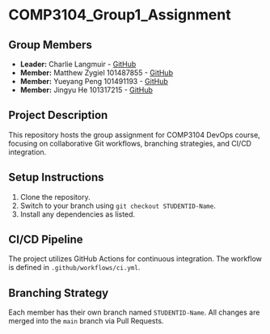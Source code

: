 # COMP3104_Group1_Assignment
## Group Members
- **Leader:** Charlie Langmuir - [GitHub](https://github.com/charlielangmuir)
- **Member:** Matthew Zygiel 101487855 - [GitHub](https://github.com/Matt-ru)
- **Member:** Yueyang Peng 101491193 - [GitHub](https://github.com/91MLP)
- **Member:** Jingyu He 101317215 - [GitHub](https://github.com/JingyuHe02)
## Project Description
This repository hosts the group assignment for COMP3104 DevOps course, focusing on
collaborative Git workflows, branching strategies, and CI/CD integration.
## Setup Instructions
1. Clone the repository.
2. Switch to your branch using `git checkout STUDENTID-Name`.
3. Install any dependencies as listed.
## CI/CD Pipeline
The project utilizes GitHub Actions for continuous integration. The workflow is defined
in `.github/workflows/ci.yml`.
## Branching Strategy
Each member has their own branch named `STUDENTID-Name`. All changes are
merged into the `main` branch via Pull Requests.
